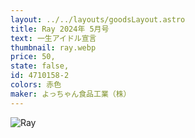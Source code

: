 ```yaml
---
layout: ../../layouts/goodsLayout.astro
title: Ray 2024年 5月号
text: 一生アイドル宣言
thumbnail: ray.webp
price: 50,
state: false,
id: 4710158-2
colors: 赤色
maker: よっちゃん食品工業（株）
---
```


![Ray](/images/ray.webp)
